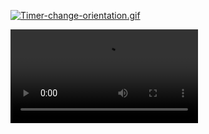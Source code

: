 <a href="https://gifyu.com/image/Smx6N"><img src="https://s9.gifyu.com/images/Timer-change-orientation.gif" alt="Timer-change-orientation.gif" border="0" /></a>

![](https://github.com/AnastasiaBlinova/ProjectKotlin/blob/main/m9_quiz_location/HAU.mp4)
